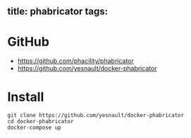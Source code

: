 title: phabricator
tags:
---

# GitHub

- <https://github.com/phacility/phabricator>
- <https://github.com/yesnault/docker-phabricator>

# Install

```
git clone https://github.com/yesnault/docker-phabricator
cd docker-phabricator
docker-compose up
```
